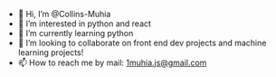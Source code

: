 - 👋 Hi, I’m @Collins-Muhia
- 👀 I’m interested in python and react
- 🌱 I’m currently learning python
- 💞️ I’m looking to collaborate on front end dev projects and machine learning projects!
- 📫 How to reach me by mail: 1muhia.js@gmail.com

<!---
Collins-Muhia/Collins-Muhia is a ✨ special ✨ repository because its `README.md` (this file) appears on your GitHub profile.
You can click the Preview link to take a look at your changes.
--->
